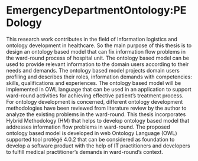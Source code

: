 # EmergencyDepartmentOntology:PEDology
This research work contributes in the field of Information logistics and ontology 
development in healthcare. So the main purpose of this thesis is to design an ontology 
based model that can fix information flow problems in the ward-round process of 
hospital unit. The ontology based model can be used to provide relevant information 
to the domain users according to their needs and demands. The ontology based model 
projects domain users profiling and describes their roles, information demands with 
competencies: skills, qualifications and experiences. The ontology based model will 
be implemented in OWL language that can be used in an application to support ward-round activities for achieving effective patient’s treatment process.
For ontology development is concerned, different ontology development 
methodologies have been reviewed from literature review by the author to analyze the 
existing problems in the ward-round. This thesis incorporates Hybrid Methodology 
(HM) that helps to develop ontology based model that addresses information flow 
problems in ward-round. The proposed ontology based model is developed in web 
Ontology Language (OWL) supported tool protégé 4.0.2 that can be considered as 
foundation to develop a software product with the help of IT practitioners and 
developers to fulfill medical practitioner’s demands in ward-round’s context. 
